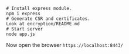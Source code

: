 ```
# Install express module.
npm i express
# Generate CSR and certificates. 
Look at encryption/README.md
# Start server
node app.js
```

Now open the browser `https://localhost:8443/`
